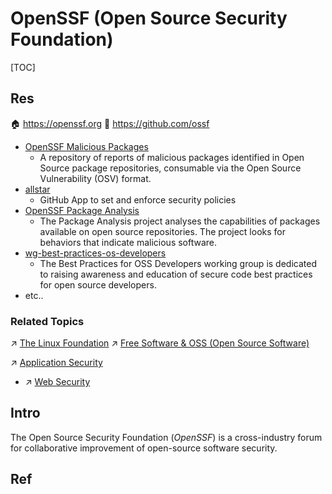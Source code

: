 # OpenSSF (Open Source Security Foundation)

[TOC]



## Res
🏠 https://openssf.org
🚧 https://github.com/ossf
- [OpenSSF Malicious Packages](https://github.com/ossf/malicious-packages)
	- A repository of reports of malicious packages identified in Open Source package repositories, consumable via the Open Source Vulnerability (OSV) format.
- [allstar](https://github.com/ossf/allstar)
	- GitHub App to set and enforce security policies
- [OpenSSF Package Analysis](https://github.com/ossf/package-analysis)
	- The Package Analysis project analyses the capabilities of packages available on open source repositories. The project looks for behaviors that indicate malicious software.
- [wg-best-practices-os-developers](https://github.com/ossf/wg-best-practices-os-developers)
	- The Best Practices for OSS Developers working group is dedicated to raising awareness and education of secure code best practices for open source developers.
- etc..


### Related Topics
↗ [The Linux Foundation](../../../🔑%20CS_Core/🥷🏼%20Operating%20System%20(Engineering)/Linux%20(Derived%20From%20UNIX%20Family)/The%20Linux%20Foundation.md)
↗ [Free Software & OSS (Open Source Software)](../../../🔑%20CS_Core/🥷🏼%20Operating%20System%20(Engineering)/Linux%20(Derived%20From%20UNIX%20Family)/Free%20Software%20&%20OSS%20(Open%20Source%20Software)/Free%20Software%20&%20OSS%20(Open%20Source%20Software).md)

↗ [Application Security](../../Application%20Security/Application%20Security.md)
- ↗ [Web Security](../../Application%20Security/💉%20Web%20Security/Web%20Security.md)



## Intro
The Open Source Security Foundation (_OpenSSF_) is a cross-industry forum for collaborative improvement of open-source software security.



## Ref

